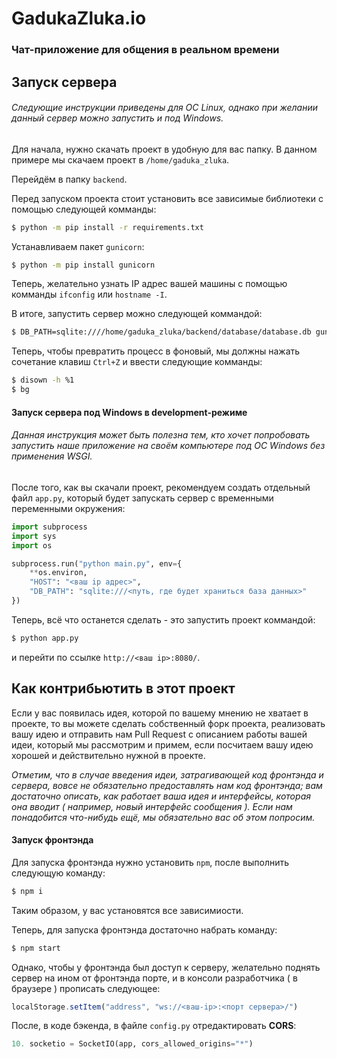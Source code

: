 # GadukaZluka.io
### Чат-приложение для общения в реальном времени
## Запуск сервера
###### *Следующие инструкции приведены для ОС Linux, однако при желании данный сервер можно запустить и под Windows.*

Для начала, нужно скачать проект в удобную для вас папку. В данном примере мы скачаем проект в `/home/gaduka_zluka`.

Перейдём в папку `backend`.

Перед запуском проекта стоит установить все зависимые библиотеки с помощью следующей комманды:
```bash
$ python -m pip install -r requirements.txt
```

Устанавливаем пакет `gunicorn`:
```bash
$ python -m pip install gunicorn
```

Теперь, желательно узнать IP адрес вашей машины с помощью комманды `ifconfig` или `hostname -I`.

В итоге, запустить сервер можно следующей коммандой:
```bash
$ DB_PATH=sqlite:////home/gaduka_zluka/backend/database/database.db gunicorn -b <ваш ip адрес>:80 -k geventwebsocket.gunicorn.workers.GeventWebSocketWorker main:app
```

Теперь, чтобы превратить процесс в фоновый, мы должны нажать сочетание клавиш `Ctrl+Z` и ввести следующие комманды:
```bash
$ disown -h %1
$ bg
```

#### Запуск сервера под Windows в development-режиме
###### *Данная инструкция может быть полезна тем, кто хочет попробовать запустить наше приложение на своём компьютере под ОС Windows без применения WSGI.*

После того, как вы скачали проект, рекомендуем создать отдельный файл `app.py`, который будет запускать сервер с временными переменными окружения:
```python
import subprocess
import sys
import os

subprocess.run("python main.py", env={
    **os.environ,
    "HOST": "<ваш ip адрес>",
    "DB_PATH": "sqlite:///<путь, где будет храниться база данных>"
})
```
Теперь, всё что останется сделать - это запустить проект коммандой:
```bash
$ python app.py
```
и перейти по ссылке `http://<ваш ip>:8080/`.

## Как контрибьютить в этот проект
Если у вас появилась идея, которой по вашему мнению не хватает в проекте, то вы можете сделать собственный форк проекта, реализовать вашу идею и отправить нам Pull Request с описанием работы вашей идеи, который мы рассмотрим и примем, если посчитаем вашу идею хорошей и действительно нужной в проекте.

*Отметим, что в случае введения идеи, затрагивающей код фронтэнда и сервера, вовсе не обязательно предоставлять нам код фронтэнда; вам достаточно описать, как работает ваша идея и интерфейсы, которая она вводит ( например, новый интерфейс сообщения ). Если нам понадобится что-нибудь ещё, мы обязательно вас об этом попросим.*

#### Запуск фронтэнда
Для запуска фронтэнда нужно установить `npm`, после выполнить следующую команду:
```bash
$ npm i
```
Таким образом, у вас установятся все зависимиости.

Теперь, для запуска фронтэнда достаточно набрать команду:
```bash
$ npm start
```

Однако, чтобы у фронтэнда был доступ к серверу, желательно поднять сервер на ином от фронтэнда порте, и в консоли разработчика ( в браузере ) прописать следующее:
```javascript
localStorage.setItem("address", "ws://<ваш-ip>:<порт сервера>/")
```
После, в коде бэкенда, в файле `config.py` отредактировать **CORS**:
```python
10. socketio = SocketIO(app, cors_allowed_origins="*")
```